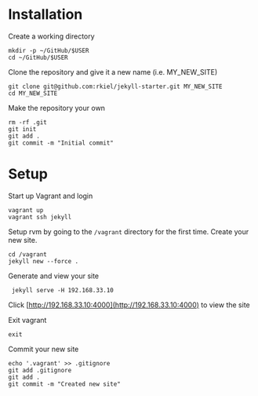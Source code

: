 # Installation

Create a working directory

```unix
mkdir -p ~/GitHub/$USER
cd ~/GitHub/$USER
```

Clone the repository and give it a new name (i.e. MY_NEW_SITE)
```unix
git clone git@github.com:rkiel/jekyll-starter.git MY_NEW_SITE
cd MY_NEW_SITE
```

Make the repository your own

```unix
rm -rf .git
git init
git add .
git commit -m "Initial commit"
```

# Setup

Start up Vagrant and login

```unix
vagrant up
vagrant ssh jekyll
```

Setup rvm by going to the `/vagrant` directory for the first time.
Create your new site.

```unix
cd /vagrant
jekyll new --force .
```

Generate and view your site

```unix
 jekyll serve -H 192.168.33.10
```

Click [http://192.168.33.10:4000](http://192.168.33.10:4000) to view the site

Exit vagrant

```unix
exit
```

Commit your new site
```unix
echo '.vagrant' >> .gitignore
git add .gitignore
git add .
git commit -m "Created new site"
```

